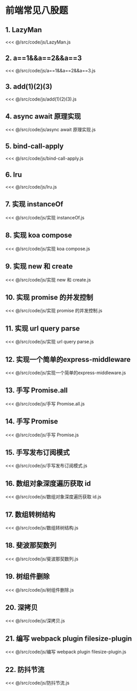 # 前端常见八股题

## 1. LazyMan

<<< @/src/code/js/LazyMan.js

## 2. a==1&&a==2&&a==3

<<< @/src/code/js/a==1&&a==2&&a==3.js

## 3. add(1)(2)(3)

<<< @/src/code/js/add(1)(2)(3).js

## 4. async await 原理实现

<<< @/src/code/js/async await 原理实现.js

## 5. bind-call-apply

<<< @/src/code/js/bind-call-apply.js

## 6. lru

<<< @/src/code/js/lru.js

## 7. 实现 instanceOf

<<< @/src/code/js/实现 instanceOf.js

## 8. 实现 koa compose

<<< @/src/code/js/实现 koa compose.js

## 9. 实现 new 和 create

<<< @/src/code/js/实现 new 和 create.js

## 10. 实现 promise 的并发控制

<<< @/src/code/js/实现 promise 的并发控制.js

## 11. 实现 url query parse

<<< @/src/code/js/实现 url query parse.js

## 12. 实现一个简单的express-middleware

<<< @/src/code/js/实现一个简单的express-middleware.js

## 13. 手写 Promise.all

<<< @/src/code/js/手写 Promise.all.js

## 14. 手写 Promise

<<< @/src/code/js/手写 Promise.js

## 15. 手写发布订阅模式

<<< @/src/code/js/手写发布订阅模式.js

## 16. 数组对象深度遍历获取 id

<<< @/src/code/js/数组对象深度遍历获取 id.js

## 17. 数组转树结构

<<< @/src/code/js/数组转树结构.js

## 18. 斐波那契数列

<<< @/src/code/js/斐波那契数列.js

## 19. 树组件删除

<<< @/src/code/js/树组件删除.js

## 20. 深拷贝

<<< @/src/code/js/深拷贝.js

## 21. 编写 webpack plugin filesize-plugin

<<< @/src/code/js/编写 webpack plugin filesize-plugin.js

## 22. 防抖节流

<<< @/src/code/js/防抖节流.js